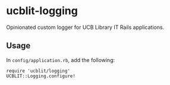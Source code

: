 # ucblit-logging

Opinionated custom logger for UCB Library IT Rails applications.

## Usage

In `config/application.rb`, add the following:

```
require 'ucblit/logging'
UCBLIT::Logging.configure!
```

